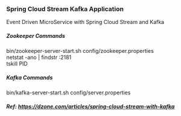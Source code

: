 ### Spring Cloud Stream Kafka Application
Event Driven MicroService with Spring Cloud Stream and Kafka


##### Zookeeper Commands
bin/zookeeper-server-start.sh config/zookeeper.properties<br>
netstat -ano | findstr :2181<br>
tskill PID


##### Kafka Commands
bin/kafka-server-start.sh config/server.properties

##### Ref: https://dzone.com/articles/spring-cloud-stream-with-kafka
